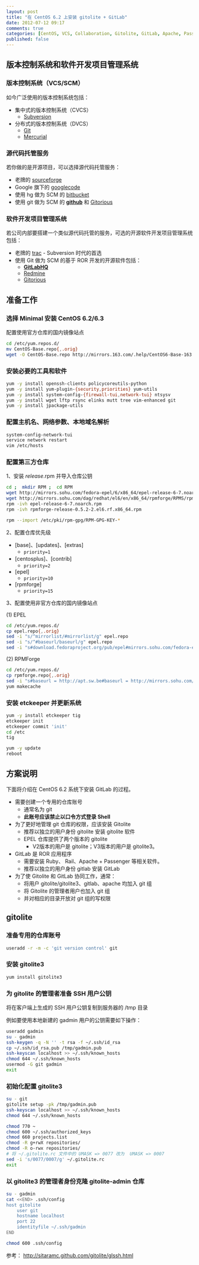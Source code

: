 ```yaml
---
layout: post
title: "在 CentOS 6.2 上安装 gitolite + GitLab"
date: 2012-07-12 09:17
comments: true
categories: [CentOS, VCS, Collaboration, Gitolite, GitLab, Apache, Passenger]
published: false
---
```

## 版本控制系统和软件开发项目管理系统

### 版本控制系统（VCS/SCM）

如今广泛使用的版本控制系统包括：

* 集中式的版本控制系统（CVCS）  
  - [Subversion](http://subversion.tigris.org/)
* 分布式的版本控制系统（DVCS）
  - [Git](http://git-scm.com)
  - [Mercurial](http://hg-scm.com/) 
  
### 源代码托管服务

若你做的是开源项目，可以选择源代码托管服务：

- 老牌的 [sourceforge](http://sf.net)
- Google 旗下的 [googlecode](http://code.google.com/)
- 使用 hg 做为 SCM 的 [bitbucket](http://bitbucket.org/)
- 使用 git 做为 SCM 的 **[github](http://github.com/)** 和 [Gitorious](http://gitorious.org/)

### 软件开发项目管理系统

若公司内部要搭建一个类似源代码托管的服务，可选的开源软件开发项目管理系统包括：

* 老牌的 [trac](http://trac.edgewall.org/) - Subversion 时代的首选
* 使用 Git 做为 SCM 的基于 ROR 开发的开源软件包括： 
  - **[GitLabHQ](https://github.com/gitlabhq/gitlabhq)**
  - [Redmine](http://www.redmine.org/)
  - [Gitorious](http://gitorious.org/gitorious)


## 准备工作

### 选择 Minimal 安装 CentOS 6.2/6.3

配置使用官方仓库的国内镜像站点

```bash
cd /etc/yum.repos.d/
mv CentOS-Base.repo{,.orig}
wget -O CentOS-Base.repo http://mirrors.163.com/.help/CentOS6-Base-163.repo
```

### 安装必要的工具和软件

```bash
yum -y install openssh-clients policycoreutils-python
yum -y install yum-plugin-{security,priorities} yum-utils
yum -y install system-config-{firewall-tui,network-tui} ntsysv
yum -y install wget lftp rsync elinks mutt tree vim-enhanced git
yum -y install jpackage-utils
```

### 配置主机名、网络参数、本地域名解析

```bash
system-config-network-tui
service network restart
vim /etc/hosts
```

### 配置第三方仓库

1、安装 *release*.rpm 并导入仓库公钥

```bash
cd ;  mkdir RPM ;  cd RPM
wget http://mirrors.sohu.com/fedora-epel/6/x86_64/epel-release-6-7.noarch.rpm
wget http://mirrors.sohu.com/dag/redhat/el6/en/x86_64/rpmforge/RPMS/rpmforge-release-0.5.2-2.el6.rf.x86_64.rpm
rpm -ivh epel-release-6-7.noarch.rpm
rpm -ivh rpmforge-release-0.5.2-2.el6.rf.x86_64.rpm

rpm --import /etc/pki/rpm-gpg/RPM-GPG-KEY-*
```

2、配置仓库优先级

- [base]、[updates]、[extras]
  * `priority=1`
- [centosplus]、[contrib]
  * `priority=2`
- [epel]
  * `priority=10`
- [rpmforge]
  * `priority=15`

3、配置使用非官方仓库的国内镜像站点

(1) EPEL

```bash
cd /etc/yum.repos.d/
cp epel.repo{,.orig}
sed -i "s/^mirrorlist/#mirrorlist/g" epel.repo
sed -i "s/^#baseurl/baseurl/g" epel.repo
sed -i "s#download.fedoraproject.org/pub/epel#mirrors.sohu.com/fedora-epel#g" epel.repo
```

(2) RPMForge

```bash
cd /etc/yum.repos.d/
cp rpmforge.repo{,.orig}
sed -i "s#baseurl = http://apt.sw.be#baseurl = http://mirrors.sohu.com/dag#g" rpmforge.repo
yum makecache
```

### 安装 etckeeper 并更新系统

```bash
yum -y install etckeeper tig
etckeeper init
etckeeper commit 'init'
cd /etc
tig
```

```bash
yum -y update
reboot
```

## 方案说明
  
下面将介绍在 CentOS 6.2 系统下安装 GitLab 的过程。

- 需要创建一个专用的仓库账号
  - 通常名为 git
  - **此账号应该禁止以口令方式登录 Shell**
- 为了更好地管理 git 仓库的权限，应该安装 Gitolite
  - 推荐以独立的用户身份 gitolite 安装 gitolite 软件
  - EPEL 仓库提供了两个版本的 gitolite
    - V2版本的用户是 gitolite；V3版本的用户是 gitolite3。
- GitLab 是 ROR 应用程序
  - 需要安装 Ruby、 Rail、Apache + Passenger 等相关软件。
  - 推荐以独立的用户身份 gitlab 安装 GitLab
- 为了使 Gitolite 和 GitLab 协同工作，通常：
  - 将用户 gitolite/gitolite3、gitlab、apache 均加入 git 组
  - 将 Gitolite 的管理者用户也加入  git 组
  - 并对相应的目录开放对 git 组的写权限


## gitolite

### 准备专用的仓库账号

```bash
useradd -r -m -c 'git version control' git
```

### 安装 gitolite3

```bash
yum install gitolite3
```

### 为 gitolite 的管理者准备 SSH 用户公钥

将在客户端上生成的 SSH 用户公钥复制到服务器的 /tmp 目录

例如要使用本地新建的 gadmin 用户的公钥需要如下操作：

```bash
useradd gadmin
su - gadmin
ssh-keygen -q -N '' -t rsa -f ~/.ssh/id_rsa
cp ~/.ssh/id_rsa.pub /tmp/gadmin.pub
ssh-keyscan localhost >> ~/.ssh/known_hosts
chmod 644 ~/.ssh/known_hosts
usermod -G git gadmin
exit
```

### 初始化配置 gitolite3

```bash
su - git
gitolite setup -pk /tmp/gadmin.pub
ssh-keyscan localhost >> ~/.ssh/known_hosts
chmod 644 ~/.ssh/known_hosts

chmod 770 ~
chmod 600 ~/.ssh/authorized_keys
chmod 660 projects.list
chmod -R g+rwX repositories/
chmod -R o-rwx repositories/
# 将 ~/.gitolite.rc 文件中的 UMASK => 0077 改为  UMASK => 0007
sed -i 's/0077/0007/g' ~/.gitolite.rc
exit
```

### 以 gitolite3 的管理者身份克隆 gitolite-admin 仓库

```bash
su - gadmin
cat <<END> .ssh/config
host gitolite
    user git
    hostname localhost
    port 22
    identityfile ~/.ssh/gadmin
END

chmod 600 .ssh/config

```

参考： http://sitaramc.github.com/gitolite/glssh.html
